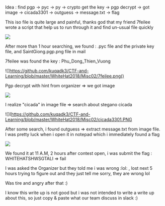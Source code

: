 Idea : find pgp -> pyc -> py -> crypto get the key -> pgp decrypt -> got image -> cicada3301 -> outguess -> message.txt -> flag

This iso file is quite large and painful, thanks god that my friend 7feilee wrote a script that help us to run through it and find un-usual file quickly

![](https://github.com/kuqadk3/CTF-and-Learning/blob/master/WhiteHat2018/Misc02/tree.PNG)

After more than 1 hour searching, we found : .pyc file and the private key file, and SaintGiong.pgp.png file in mail

7feilee was found the key : Phu_Dong_Thien_Vuong

![]https://github.com/kuqadk3/CTF-and-Learning/blob/master/WhiteHat2018/Misc02/7feilee.png()

Pgp decrypt with hint from organizer => we got image

![](https://github.com/kuqadk3/CTF-and-Learning/blob/master/WhiteHat2018/Misc02/flag.jpg)

I realize "cicada" in image file => search about stegano cicada

![](https://github.com/kuqadk3/CTF-and-Learning/blob/master/WhiteHat2018/Misc02/cicada3301.PNG

After some search, i found outguess => extract message.txt from image file. I was pretty luck when i open it in notepad which i immediately found a flag

![](https://github.com/kuqadk3/CTF-and-Learning/blob/master/WhiteHat2018/Misc02/final_flag.png)

We found it at 11 A.M, 2 hours after contest open, i was submit the flag : WHITEHATSHWSGTALI => fail

I was asked the Organizer but they told me i was wrong :lol: , lost next 5 hours trying to figure out and they just tell me sorry, they are wrong lol

Was tire and angry after that :)

I know this write up is not good but i was not intended to write a write up about this, so just copy & paste what our team discuss in slack :)

